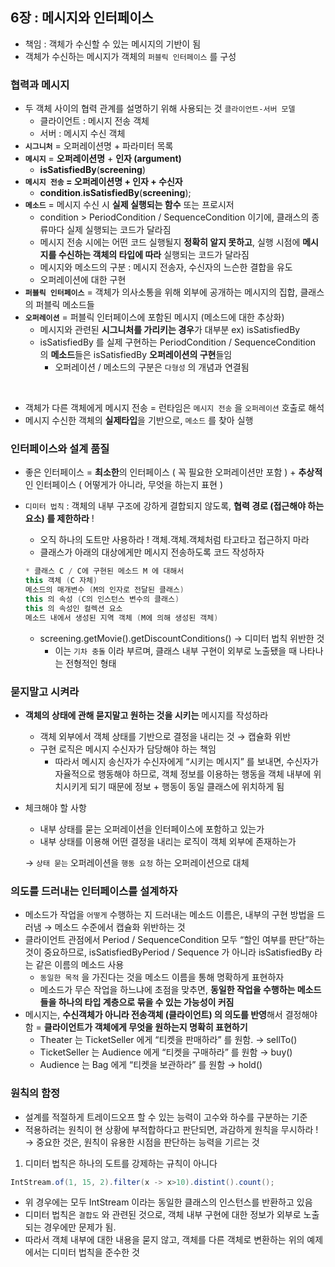 ## 6장 : 메시지와 인터페이스

- 책임 : 객체가 수신할 수 있는 메시지의 기반이 됨
- 객체가 수신하는 메시지가 객체의 `퍼블릭 인터페이스` 를 구성

### 협력과 메시지

- 두 객체 사이의 협력 관계를 설명하기 위해 사용되는 것 `클라이언트-서버 모델`
    - 클라이언트 : 메시지 전송 객체
    - 서버 : 메시지 수신 객체
- **`시그니처`** = 오퍼레이션명 + 파라미터 목록
- **`메시지`** = **오퍼레이션명** + **인자 (argument)**
    - **isSatisfiedBy**(**screening**)
- **`메시지 전송` = 오퍼레이션명 + 인자 + 수신자**
    - **condition**.**isSatisfiedBy**(**screening**);
- **`메소드`** = 메시지 수신 시 **실제 실행되는 함수** 또는 프로시저
    - condition > PeriodCondition / SequenceCondition 이기에, 클래스의 종류마다 실제 실행되는 코드가 달라짐
    - 메시지 전송 시에는 어떤 코드 실행될지 **정확히 알지 못하고**, 실행 시점에 **메시지를 수신하는 객체의 타입에 따라** 실행되는 코드가 달라짐
    - 메시지와 메소드의 구분 : 메시지 전송자, 수신자의 느슨한 결합을 유도
    - 오퍼레이션에 대한 구현
- **`퍼블릭 인터페이스`** = 객체가 의사소통을 위해 외부에 공개하는 메시지의 집합, 클래스의 퍼블릭 메소드들
- **`오퍼레이션`** = 퍼블릭 인터페이스에 포함된 메시지 (메소드에 대한 추상화)
    - 메시지와 관련된 **시그니처를 가리키는 경우**가 대부분  ex) isSatisfiedBy
    - isSatisfiedBy 를 실제 구현하는 PeriodCondition / SequenceCondition 의 **메소드**들은 isSatisfiedBy **오퍼레이션의 구현**들임
        - 오퍼레이션 / 메소드의 구분은 `다형성` 의 개념과 연결됨
<br>

- 객체가 다른 객체에게 메시지 전송 = 런타임은 `메시지 전송` 을 `오퍼레이션` 호출로 해석
- 메시지 수신한 객체의 **실제타입**을 기반으로, `메소드` 를 찾아 실행


### 인터페이스와 설계 품질

- 좋은 인터페이스 
= **최소한**의 인터페이스 ( 꼭 필요한 오퍼레이션만 포함 ) + **추상적**인 인터페이스 (  어떻게가 아니라, 무엇을 하는지 표현 )
- `디미터 법칙` : 객체의 내부 구조에 강하게 결합되지 않도록, **협력 경로 (접근해야 하는 요소) 를 제한하라** !
    - 오직 하나의 도트만 사용하라 ! 객체.객체.객체처럼 타고타고 접근하지 마라
    - 클래스가 아래의 대상에게만 메시지 전송하도록 코드 작성하자
    
    ```java
    * 클래스 C / C에 구현된 메소드 M 에 대해서
    this 객체 (C 자체)
    메소드의 매개변수 (M의 인자로 전달된 클래스)
    this 의 속성 (C의 인스턴스 변수의 클래스)
    this 의 속성인 컬렉션 요소 
    메소드 내에서 생성된 지역 객체 (M에 의해 생성된 객체)
    ```
    
    - screening.getMovie().getDiscountConditions() → 디미터 법칙 위반한 것
        - 이는 `기차 충돌` 이라 부르며, 클래스 내부 구현이 외부로 노출됐을 때 나타나는 전형적인 형태
     
### 묻지말고 시켜라

- **객체의 상태에 관해 묻지말고 원하는 것을 시키는** 메시지를 작성하라
    - 객체 외부에서 객체 상태를 기반으로 결정을 내리는 것 → 캡슐화 위반
    - 구현 로직은 메시지 수신자가 담당해야 하는 책임
        - 따라서 메시지 송신자가 수신자에게 “시키는 메시지” 를 보내면, 수신자가 자율적으로 행동해야 하므로, 객체 정보를 이용하는 행동을 객체 내부에 위치시키게 되기 때문에 정보 + 행동이 동일 클래스에 위치하게 됨
- 체크해야 할 사항
    - 내부 상태를 묻는 오퍼레이션을 인터페이스에 포함하고 있는가
    - 내부 상태를 이용해 어떤 결정을 내리는 로직이 객체 외부에 존재하는가
    
    → `상태 묻는` 오퍼레이션을 `행동 요청` 하는 오퍼레이션으로 대체
    

### 의도를 드러내는 인터페이스를 설계하자

- 메소드가 작업을 `어떻게` 수행하는 지 드러내는 메소드 이름은, 내부의 구현 방법을 드러냄 → 메소드 수준에서 캡슐화 위반하는 것
- 클라이언트 관점에서 Period / SequenceCondition 모두 “할인 여부를 판단”하는 것이 중요하므로, isSatisfiedByPeriod / Sequence 가 아니라 isSatisfiedBy 라는 같은 이름의 메소드 사용
    - `동일한 목적` 을 가진다는 것을 메소드 이름을 통해 명확하게 표현하자
    - 메소드가 무슨 작업을 하느냐에 초점을 맞추면, **동일한 작업을 수행하는 메소드들을 하나의 타입 계층으로 묶을 수 있는 가능성이 커짐**
- 메시지는, **수신객체가 아니라 전송객체 (클라이언트) 의 의도를 반영**해서 결정해야 함 = **클라이언트가 객체에게 무엇을 원하는지 명확히 표현하기**
    - Theater 는 TicketSeller 에게 “티켓을 판매하라” 를 원함. → sellTo()
    - TicketSeller 는 Audience 에게 “티켓을 구매하라” 를 원함 → buy()
    - Audience 는 Bag 에게 “티켓을 보관하라” 를 원함 → hold()


### 원칙의 함정

- 설계를 적절하게 트레이드오프 할 수 있는 능력이 고수와 하수를 구분하는 기준
- 적용하려는 원칙이 현 상황에 부적합하다고 판단되면, 과감하게 원칙을 무시하라 ! → 중요한 것은, 원칙이 유용한 시점을 판단하는 능력을 기르는 것

1. 디미터 법칙은 하나의 도트를 강제하는 규칙이 아니다

```java
IntStream.of(1, 15, 2).filter(x -> x>10).distint().count();
```

- 위 경우에는 모두 IntStream 이라는 동일한 클래스의 인스턴스를 반환하고 있음
- 디미터 법칙은 `결합도` 와 관련된 것으로, 객체 내부 구현에 대한 정보가 외부로 노출되는 경우에만 문제가 됨.
- 따라서 객체 내부에 대한 내용을 묻지 않고, 객체를 다른 객체로 변환하는 위의 예제에서는 디미터 법칙을 준수한 것
